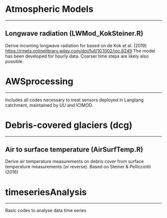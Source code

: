 # Atmospheric Models
------
Longwave radiation (LWMod_KokSteiner.R)
------
Derive incoming longwave radiation for based on  de Kok et al. (2019)  https://rmets.onlinelibrary.wiley.com/doi/full/10.1002/joc.6249 The model has been developed for hourly data. Coarser time steps are likely also possible.

# AWSprocessing
------
Includes all codes necessary to treat sensors deployed in Langtang catchment, maintained by UU and ICIMOD.
 
 
# Debris-covered glaciers (dcg)
------
Air to surface temperature (AirSurfTemp.R)
------
Derive air temperature measurements on debris cover from surface temperature measurements (or reverse). Based on Steiner & Pellicciotti (2016) 


# timeseriesAnalysis
------
Basic codes to analyse data time series